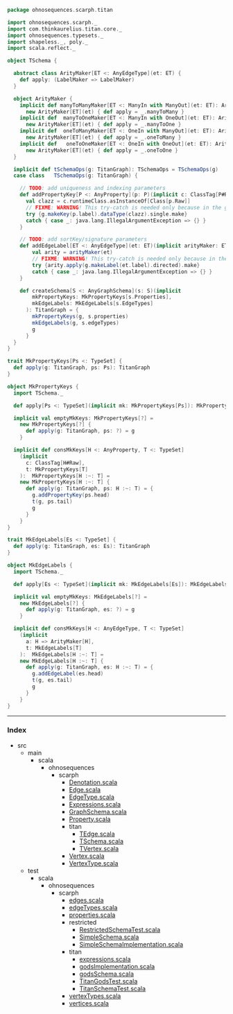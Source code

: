 
```scala
package ohnosequences.scarph.titan

import ohnosequences.scarph._
import com.thinkaurelius.titan.core._
import ohnosequences.typesets._
import shapeless._, poly._
import scala.reflect._

object TSchema {

  abstract class ArityMaker[ET <: AnyEdgeType](et: ET) {
    def apply: (LabelMaker => LabelMaker)
  }

  object ArityMaker {
    implicit def manyToManyMaker[ET <: ManyIn with ManyOut](et: ET): ArityMaker[ET] = 
      new ArityMaker[ET](et) { def apply = _.manyToMany }
    implicit def  manyToOneMaker[ET <: ManyIn with OneOut](et: ET): ArityMaker[ET] = 
      new ArityMaker[ET](et) { def apply = _.manyToOne }
    implicit def  oneToManyMaker[ET <: OneIn with ManyOut](et: ET): ArityMaker[ET] = 
      new ArityMaker[ET](et) { def apply = _.oneToMany }
    implicit def   oneToOneMaker[ET <: OneIn with OneOut](et: ET): ArityMaker[ET] = 
      new ArityMaker[ET](et) { def apply = _.oneToOne }
  }

  implicit def tSchemaOps(g: TitanGraph): TSchemaOps = TSchemaOps(g)
  case class   TSchemaOps(g: TitanGraph) {

    // TODO: add uniqueness and indexing parameters
    def addPropertyKey[P <: AnyProperty](p: P)(implicit c: ClassTag[P#Raw]) = {
      val clazz = c.runtimeClass.asInstanceOf[Class[p.Raw]]
      // FIXME: WARNING! This try-catch is needed only because in the gods-graph test some keys are repeated (remove this after changing the test)
      try {g.makeKey(p.label).dataType(clazz).single.make}
      catch { case _: java.lang.IllegalArgumentException => {} }
    }

    // TODO: add sortKey/signature parameters
    def addEdgeLabel[ET <: AnyEdgeType](et: ET)(implicit arityMaker: ET => ArityMaker[ET]) = {
        val arity = arityMaker(et)
        // FIXME: WARNING! This try-catch is needed only because in the gods-graph test some keys are repeated (remove this after changing the test)
        try {arity.apply(g.makeLabel(et.label).directed).make}
        catch { case _: java.lang.IllegalArgumentException => {} }
    }

    def createSchema[S <: AnyGraphSchema](s: S)(implicit
        mkPropertyKeys: MkPropertyKeys[s.Properties],
        mkEdgeLabels: MkEdgeLabels[s.EdgeTypes]
      ): TitanGraph = {
        mkPropertyKeys(g, s.properties)
        mkEdgeLabels(g, s.edgeTypes)
        g
      }
  }
}

trait MkPropertyKeys[Ps <: TypeSet] {
  def apply(g: TitanGraph, ps: Ps): TitanGraph
}

object MkPropertyKeys {
  import TSchema._

  def apply[Ps <: TypeSet](implicit mk: MkPropertyKeys[Ps]): MkPropertyKeys[Ps] = mk

  implicit val emptyMkKeys: MkPropertyKeys[?] =
    new MkPropertyKeys[?] {
      def apply(g: TitanGraph, ps: ?) = g
    }

  implicit def consMkKeys[H <: AnyProperty, T <: TypeSet]
    (implicit 
      c: ClassTag[H#Raw], 
      t: MkPropertyKeys[T]
    ):  MkPropertyKeys[H :~: T] =
    new MkPropertyKeys[H :~: T] {
      def apply(g: TitanGraph, ps: H :~: T) = {
        g.addPropertyKey(ps.head)
        t(g, ps.tail)
        g
      }
    }
}

trait MkEdgeLabels[Es <: TypeSet] {
  def apply(g: TitanGraph, es: Es): TitanGraph
}

object MkEdgeLabels {
  import TSchema._

  def apply[Es <: TypeSet](implicit mk: MkEdgeLabels[Es]): MkEdgeLabels[Es] = mk

  implicit val emptyMkKeys: MkEdgeLabels[?] =
    new MkEdgeLabels[?] {
      def apply(g: TitanGraph, es: ?) = g
    }

  implicit def consMkKeys[H <: AnyEdgeType, T <: TypeSet]
    (implicit 
      a: H => ArityMaker[H], 
      t: MkEdgeLabels[T]
    ):  MkEdgeLabels[H :~: T] =
    new MkEdgeLabels[H :~: T] {
      def apply(g: TitanGraph, es: H :~: T) = {
        g.addEdgeLabel(es.head)
        t(g, es.tail)
        g
      }
    }
}

```


------

### Index

+ src
  + main
    + scala
      + ohnosequences
        + scarph
          + [Denotation.scala][main/scala/ohnosequences/scarph/Denotation.scala]
          + [Edge.scala][main/scala/ohnosequences/scarph/Edge.scala]
          + [EdgeType.scala][main/scala/ohnosequences/scarph/EdgeType.scala]
          + [Expressions.scala][main/scala/ohnosequences/scarph/Expressions.scala]
          + [GraphSchema.scala][main/scala/ohnosequences/scarph/GraphSchema.scala]
          + [Property.scala][main/scala/ohnosequences/scarph/Property.scala]
          + titan
            + [TEdge.scala][main/scala/ohnosequences/scarph/titan/TEdge.scala]
            + [TSchema.scala][main/scala/ohnosequences/scarph/titan/TSchema.scala]
            + [TVertex.scala][main/scala/ohnosequences/scarph/titan/TVertex.scala]
          + [Vertex.scala][main/scala/ohnosequences/scarph/Vertex.scala]
          + [VertexType.scala][main/scala/ohnosequences/scarph/VertexType.scala]
  + test
    + scala
      + ohnosequences
        + scarph
          + [edges.scala][test/scala/ohnosequences/scarph/edges.scala]
          + [edgeTypes.scala][test/scala/ohnosequences/scarph/edgeTypes.scala]
          + [properties.scala][test/scala/ohnosequences/scarph/properties.scala]
          + restricted
            + [RestrictedSchemaTest.scala][test/scala/ohnosequences/scarph/restricted/RestrictedSchemaTest.scala]
            + [SimpleSchema.scala][test/scala/ohnosequences/scarph/restricted/SimpleSchema.scala]
            + [SimpleSchemaImplementation.scala][test/scala/ohnosequences/scarph/restricted/SimpleSchemaImplementation.scala]
          + titan
            + [expressions.scala][test/scala/ohnosequences/scarph/titan/expressions.scala]
            + [godsImplementation.scala][test/scala/ohnosequences/scarph/titan/godsImplementation.scala]
            + [godsSchema.scala][test/scala/ohnosequences/scarph/titan/godsSchema.scala]
            + [TitanGodsTest.scala][test/scala/ohnosequences/scarph/titan/TitanGodsTest.scala]
            + [TitanSchemaTest.scala][test/scala/ohnosequences/scarph/titan/TitanSchemaTest.scala]
          + [vertexTypes.scala][test/scala/ohnosequences/scarph/vertexTypes.scala]
          + [vertices.scala][test/scala/ohnosequences/scarph/vertices.scala]

[main/scala/ohnosequences/scarph/Denotation.scala]: ../Denotation.scala.md
[main/scala/ohnosequences/scarph/Edge.scala]: ../Edge.scala.md
[main/scala/ohnosequences/scarph/EdgeType.scala]: ../EdgeType.scala.md
[main/scala/ohnosequences/scarph/Expressions.scala]: ../Expressions.scala.md
[main/scala/ohnosequences/scarph/GraphSchema.scala]: ../GraphSchema.scala.md
[main/scala/ohnosequences/scarph/Property.scala]: ../Property.scala.md
[main/scala/ohnosequences/scarph/titan/TEdge.scala]: TEdge.scala.md
[main/scala/ohnosequences/scarph/titan/TSchema.scala]: TSchema.scala.md
[main/scala/ohnosequences/scarph/titan/TVertex.scala]: TVertex.scala.md
[main/scala/ohnosequences/scarph/Vertex.scala]: ../Vertex.scala.md
[main/scala/ohnosequences/scarph/VertexType.scala]: ../VertexType.scala.md
[test/scala/ohnosequences/scarph/edges.scala]: ../../../../../test/scala/ohnosequences/scarph/edges.scala.md
[test/scala/ohnosequences/scarph/edgeTypes.scala]: ../../../../../test/scala/ohnosequences/scarph/edgeTypes.scala.md
[test/scala/ohnosequences/scarph/properties.scala]: ../../../../../test/scala/ohnosequences/scarph/properties.scala.md
[test/scala/ohnosequences/scarph/restricted/RestrictedSchemaTest.scala]: ../../../../../test/scala/ohnosequences/scarph/restricted/RestrictedSchemaTest.scala.md
[test/scala/ohnosequences/scarph/restricted/SimpleSchema.scala]: ../../../../../test/scala/ohnosequences/scarph/restricted/SimpleSchema.scala.md
[test/scala/ohnosequences/scarph/restricted/SimpleSchemaImplementation.scala]: ../../../../../test/scala/ohnosequences/scarph/restricted/SimpleSchemaImplementation.scala.md
[test/scala/ohnosequences/scarph/titan/expressions.scala]: ../../../../../test/scala/ohnosequences/scarph/titan/expressions.scala.md
[test/scala/ohnosequences/scarph/titan/godsImplementation.scala]: ../../../../../test/scala/ohnosequences/scarph/titan/godsImplementation.scala.md
[test/scala/ohnosequences/scarph/titan/godsSchema.scala]: ../../../../../test/scala/ohnosequences/scarph/titan/godsSchema.scala.md
[test/scala/ohnosequences/scarph/titan/TitanGodsTest.scala]: ../../../../../test/scala/ohnosequences/scarph/titan/TitanGodsTest.scala.md
[test/scala/ohnosequences/scarph/titan/TitanSchemaTest.scala]: ../../../../../test/scala/ohnosequences/scarph/titan/TitanSchemaTest.scala.md
[test/scala/ohnosequences/scarph/vertexTypes.scala]: ../../../../../test/scala/ohnosequences/scarph/vertexTypes.scala.md
[test/scala/ohnosequences/scarph/vertices.scala]: ../../../../../test/scala/ohnosequences/scarph/vertices.scala.md